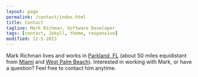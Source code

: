 ```yaml
---
layout: page
permalink: /contact/index.html
title: Contact
tagline: Mark Richman, Software Developer
tags: [contact, Jekyll, theme, responsive]
modified: 12-5-2013
---
```


Mark Richman lives and works in [Parkland, FL](https://maps.google.com/maps?q=Parkland,+FL) (about 50 miles equidistant from [Miami](https://maps.google.com/maps?q=Miami,+FL) and [West Palm Beach](https://maps.google.com/maps?q=West+Palm+Beach,+FL)). Interested in working with Mark, or have a question? Feel free to contact him anytime.

<script type="text/javascript">// <![CDATA[
var host = (("https:" == document.location.protocol) ? "https://secure." : "http://");
document.write(unescape("%3Cscript src='" + host + "wufoo.com/scripts/embed/form.js' type='text/javascript'%3E%3C/script%3E"));
// ]]></script>

<script type="text/javascript">// <![CDATA[
var r7x2z1 = new WufooForm();
r7x2z1.initialize({
'userName':'empiresoftware', 
'formHash':'r7x2z1', 
'autoResize':true,
'height':'585'});
r7x2z1.display();
// ]]></script>
